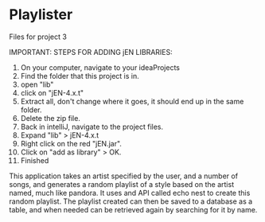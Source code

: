 # Playlister
Files for project 3


IMPORTANT: STEPS FOR ADDING jEN LIBRARIES:
1. On your computer, navigate to your ideaProjects
2. Find the folder that this project is in.
3. open "lib"
4. click on "jEN-4.x.t"
5. Extract all, don't change where it goes, it should end up in the same folder.
6. Delete the zip file.
7. Back in intelliJ, navigate to the project files.
8. Expand "lib" > jEN-4.x.t
9. Right click on the red "jEN.jar".
10. Click on "add as library" > OK.
11. Finished

This application takes an artist specified by the user, and a number of songs, and generates a random 
playlist of a style based on the artist named, much like pandora. It uses and API called echo nest to
create this random playlist. The playlist created can then be saved to a database as a table, and when needed
can be retrieved again by searching for it by name. 
